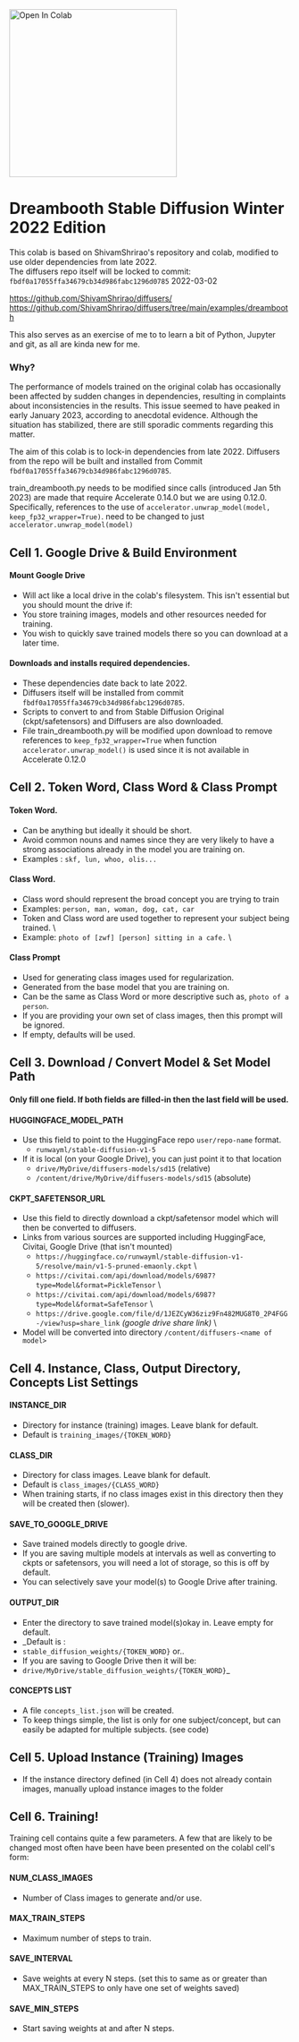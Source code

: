 <a target="_blank" href="https://colab.research.google.com/github/yushan777/dbsd-xmas-edition/blob/main/dbsd_dec_2022.ipynb">
  <img src="https://colab.research.google.com/assets/colab-badge.svg" alt="Open In Colab" width="300"/>
</a>

# Dreambooth Stable Diffusion Winter 2022 Edition
This colab is based on ShivamShrirao's repository and colab, modified to use older dependencies from late 2022.  
The diffusers repo itself will be locked to commit: `fbdf0a17055ffa34679cb34d986fabc1296d0785` 2022-03-02

https://github.com/ShivamShrirao/diffusers/ \
https://github.com/ShivamShrirao/diffusers/tree/main/examples/dreambooth

This also serves as an exercise of me to to learn a bit of Python, Jupyter and git, as all are kinda new for me. 

### Why? 
The performance of models trained on the original colab has occasionally been affected by sudden changes in dependencies, resulting in complaints about inconsistencies in the results. This issue seemed to have peaked in early January 2023, according to anecdotal evidence. Although the situation has stabilized, there are still sporadic comments regarding this matter.

The aim of this colab is to lock-in dependencies from late 2022. Diffusers from the repo will be built and installed from Commit `fbdf0a17055ffa34679cb34d986fabc1296d0785`. 

train_dreambooth.py needs to be modified since calls (introduced Jan 5th 2023) are made that require Accelerate 0.14.0 but we are using 0.12.0.  Specifically, references to the use of `accelerator.unwrap_model(model, keep_fp32_wrapper=True)`. need to be changed to just `accelerator.unwrap_model(model)`


## Cell 1. Google Drive & Build Environment
#### Mount Google Drive
* Will act like a local drive in the colab's filesystem. This isn't essential but you should mount the drive if: 
* You store training images, models and other resources needed for training.  
* You wish to quickly save trained models there so you can download at a later time.
#### Downloads and installs required dependencies. 
* These dependencies date back to late 2022.  
* Diffusers itself will be installed from commit `fbdf0a17055ffa34679cb34d986fabc1296d0785`.  
* Scripts to convert to and from Stable Diffusion Original (ckpt/safetensors) and Diffusers are also downloaded. 
* File train_dreambooth.py will be modified upon download to remove references to `keep_fp32_wrapper=True` when function `accelerator.unwrap_model()` is used since it is not available in Accelerate 0.12.0

## Cell 2. Token Word, Class Word & Class Prompt
#### Token Word.
* Can be anything but ideally it should be short.  
* Avoid common nouns and names since they are very likely to have a strong associations already in the model you are training on.
* Examples : `skf, lun, whoo, olis...`
#### Class Word. 
* Class word should represent the broad concept you are trying to train
* Examples: `person, man, woman, dog, cat, car`
* Token and Class word are used together to represent your subject being trained. \
* Example: `photo of [zwf] [person] sitting in a cafe.` \
#### Class Prompt 
* Used for generating class images used for regularization.  
* Generated from the base model that you are training on. 
* Can be the same as Class Word or more descriptive such as, `photo of a person`.  
* If you are providing your own set of class images, then this prompt will be ignored. 
* If empty, defaults will be used. 

## Cell 3. Download / Convert Model & Set Model Path
#### Only fill one field. If both fields are filled-in then the last field will be used. <br>
#### HUGGINGFACE_MODEL_PATH
* Use this field to point to the HuggingFace repo `user/repo-name` format.
  * `runwayml/stable-diffusion-v1-5`
* If it is local (on your Google Drive), you can just point it to that location
  * `drive/MyDrive/diffusers-models/sd15` (relative)
  * `/content/drive/MyDrive/diffusers-models/sd15` (absolute)
#### CKPT_SAFETENSOR_URL
* Use this field to directly download a ckpt/safetensor model which will then be converted to diffusers.
* Links from various sources are supported including HuggingFace, Civitai, Google Drive (that isn't mounted)
  * `https://huggingface.co/runwayml/stable-diffusion-v1-5/resolve/main/v1-5-pruned-emaonly.ckpt` \
  * `https://civitai.com/api/download/models/6987?type=Model&format=PickleTensor` \
  * `https://civitai.com/api/download/models/6987?type=Model&format=SafeTensor` \
  * `https://drive.google.com/file/d/1JEZCyW36ziz9Fn482MUG8T0_2P4FGG-/view?usp=share_link` _(google drive share link)_ \
* Model will be converted into directory `/content/diffusers-<name of model>`

## Cell 4. Instance, Class, Output Directory, Concepts List Settings
#### INSTANCE_DIR
* Directory for instance (training) images. Leave blank for default. 
* Default is `training_images/{TOKEN_WORD}` 
#### CLASS_DIR
* Directory for class images. Leave blank for default. 
* Default is `class_images/{CLASS_WORD}` 
* When training starts, if no class images exist in this directory then they will be created then (slower). 
#### SAVE_TO_GOOGLE_DRIVE
* Save trained models directly to google drive. 
* If you are saving multiple models at intervals as well as converting to ckpts or safetensors, you will need a lot of storage, so this is off by default.
* You can selectively save your model(s) to Google Drive after training.
#### OUTPUT_DIR
* Enter the directory to save trained model(s)okay in. Leave empty for default. 
* _Default is : 
* `stable_diffusion_weights/{TOKEN_WORD}` or..
* If you are saving to Google Drive then it will be: 
* `drive/MyDrive/stable_diffusion_weights/{TOKEN_WORD}`_
#### CONCEPTS LIST
* A file `concepts_list.json` will be created.
* To keep things simple, the list is only for one subject/concept, but can easily be adapted for multiple subjects. (see code)

## Cell 5. Upload Instance (Training) Images
* If the instance directory defined (in Cell 4) does not already contain images, manually upload instance images to the folder 

## Cell 6. Training!
Training cell contains quite a few parameters. A few that are likely to be changed most often have been have been presented on the colabl cell's form:
#### NUM_CLASS_IMAGES
* Number of Class images to generate and/or use.
#### MAX_TRAIN_STEPS
* Maximum number of steps to train.
#### SAVE_INTERVAL
* Save weights at every N steps. (set this to same as or greater than MAX_TRAIN_STEPS to only have one set of weights saved)
#### SAVE_MIN_STEPS
* Start saving weights at and after N steps.

